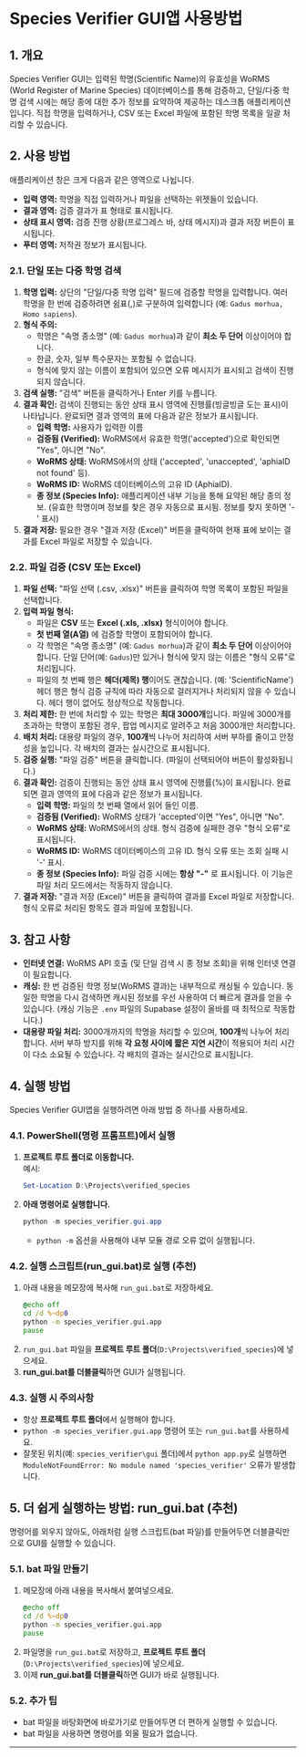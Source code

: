 # Species Verifier GUI앱 사용방법

## 1. 개요

Species Verifier GUI는 입력된 학명(Scientific Name)의 유효성을 WoRMS (World Register of Marine Species) 데이터베이스를 통해 검증하고, 단일/다중 학명 검색 시에는 해당 종에 대한 추가 정보를 요약하여 제공하는 데스크톱 애플리케이션입니다. 직접 학명을 입력하거나, CSV 또는 Excel 파일에 포함된 학명 목록을 일괄 처리할 수 있습니다.

## 2. 사용 방법

애플리케이션 창은 크게 다음과 같은 영역으로 나뉩니다.

* **입력 영역:** 학명을 직접 입력하거나 파일을 선택하는 위젯들이 있습니다.
* **결과 영역:** 검증 결과가 표 형태로 표시됩니다.
* **상태 표시 영역:** 검증 진행 상황(프로그레스 바, 상태 메시지)과 결과 저장 버튼이 표시됩니다.
* **푸터 영역:** 저작권 정보가 표시됩니다.

### 2.1. 단일 또는 다중 학명 검색

1. **학명 입력:** 상단의 "단일/다중 학명 입력" 필드에 검증할 학명을 입력합니다. 여러 학명을 한 번에 검증하려면 쉼표(,)로 구분하여 입력합니다 (예: `Gadus morhua, Homo sapiens`).
2. **형식 주의:**
   * 학명은 "속명 종소명" (예: `Gadus morhua`)과 같이 **최소 두 단어** 이상이어야 합니다.
   * 한글, 숫자, 일부 특수문자는 포함될 수 없습니다.
   * 형식에 맞지 않는 이름이 포함되어 있으면 오류 메시지가 표시되고 검색이 진행되지 않습니다.
3. **검색 실행:** "검색" 버튼을 클릭하거나 Enter 키를 누릅니다.
4. **결과 확인:** 검색이 진행되는 동안 상태 표시 영역에 진행률(빙글빙글 도는 표시)이 나타납니다. 완료되면 결과 영역의 표에 다음과 같은 정보가 표시됩니다.
   * **입력 학명:** 사용자가 입력한 이름
   * **검증됨 (Verified):** WoRMS에서 유효한 학명('accepted')으로 확인되면 "Yes", 아니면 "No".
   * **WoRMS 상태:** WoRMS에서의 상태 ('accepted', 'unaccepted', 'aphiaID not found' 등).
   * **WoRMS ID:** WoRMS 데이터베이스의 고유 ID (AphiaID).
   * **종 정보 (Species Info):** 애플리케이션 내부 기능을 통해 요약된 해당 종의 정보. (유효한 학명이며 정보를 찾은 경우 자동으로 표시됨. 정보를 찾지 못하면 '-' 표시)
5. **결과 저장:** 필요한 경우 "결과 저장 (Excel)" 버튼을 클릭하여 현재 표에 보이는 결과를 Excel 파일로 저장할 수 있습니다.

### 2.2. 파일 검증 (CSV 또는 Excel)

1. **파일 선택:** "파일 선택 (.csv, .xlsx)" 버튼을 클릭하여 학명 목록이 포함된 파일을 선택합니다.
2. **입력 파일 형식:**
   * 파일은 **CSV** 또는 **Excel (.xls, .xlsx)** 형식이어야 합니다.
   * **첫 번째 열(A열)** 에 검증할 학명이 포함되어야 합니다.
   * 각 학명은 "속명 종소명" (예: `Gadus morhua`)과 같이 **최소 두 단어** 이상이어야 합니다. 단일 단어(예: `Gadus`)만 있거나 형식에 맞지 않는 이름은 "형식 오류"로 처리됩니다.
   * 파일의 첫 번째 행은 **헤더(제목) 행**이어도 괜찮습니다. (예: 'ScientificName') 헤더 행은 형식 검증 규칙에 따라 자동으로 걸러지거나 처리되지 않을 수 있습니다. 헤더 행이 없어도 정상적으로 작동합니다.
3. **처리 제한:** 한 번에 처리할 수 있는 학명은 **최대 3000개**입니다. 파일에 3000개를 초과하는 학명이 포함된 경우, 팝업 메시지로 알려주고 처음 3000개만 처리합니다.
4. **배치 처리:** 대용량 파일의 경우, **100개**씩 나누어 처리하여 서버 부하를 줄이고 안정성을 높입니다. 각 배치의 결과는 실시간으로 표시됩니다.
5. **검증 실행:** "파일 검증" 버튼을 클릭합니다. (파일이 선택되어야 버튼이 활성화됩니다.)
6. **결과 확인:** 검증이 진행되는 동안 상태 표시 영역에 진행률(%)이 표시됩니다. 완료되면 결과 영역의 표에 다음과 같은 정보가 표시됩니다.
   * **입력 학명:** 파일의 첫 번째 열에서 읽어 들인 이름.
   * **검증됨 (Verified):** WoRMS 상태가 'accepted'이면 "Yes", 아니면 "No".
   * **WoRMS 상태:** WoRMS에서의 상태. 형식 검증에 실패한 경우 "형식 오류"로 표시됩니다.
   * **WoRMS ID:** WoRMS 데이터베이스의 고유 ID. 형식 오류 또는 조회 실패 시 '-' 표시.
   * **종 정보 (Species Info):** 파일 검증 시에는 **항상 "-"** 로 표시됩니다. 이 기능은 파일 처리 모드에서는 작동하지 않습니다.
7. **결과 저장:** "결과 저장 (Excel)" 버튼을 클릭하여 결과를 Excel 파일로 저장합니다. 형식 오류로 처리된 항목도 결과 파일에 포함됩니다.

## 3. 참고 사항

* **인터넷 연결:** WoRMS API 호출 (및 단일 검색 시 종 정보 조회)을 위해 인터넷 연결이 필요합니다.
* **캐싱:** 한 번 검증된 학명 정보(WoRMS 결과)는 내부적으로 캐싱될 수 있습니다. 동일한 학명을 다시 검색하면 캐시된 정보를 우선 사용하여 더 빠르게 결과를 얻을 수 있습니다. (캐싱 기능은 `.env` 파일의 Supabase 설정이 올바를 때 최적으로 작동합니다.)
* **대용량 파일 처리:** 3000개까지의 학명을 처리할 수 있으며, **100개**씩 나누어 처리합니다. 서버 부하 방지를 위해 **각 요청 사이에 짧은 지연 시간**이 적용되어 처리 시간이 다소 소요될 수 있습니다. 각 배치의 결과는 실시간으로 표시됩니다.

## 4. 실행 방법

Species Verifier GUI앱을 실행하려면 아래 방법 중 하나를 사용하세요.

### 4.1. PowerShell(명령 프롬프트)에서 실행

1. **프로젝트 루트 폴더로 이동합니다.**  
   예시:  
   ```powershell
   Set-Location D:\Projects\verified_species
   ```
2. **아래 명령어로 실행합니다.**  
   ```powershell
   python -m species_verifier.gui.app
   ```
   - `python -m` 옵션을 사용해야 내부 모듈 경로 오류 없이 실행됩니다.

### 4.2. 실행 스크립트(run_gui.bat)로 실행 (추천)

1. 아래 내용을 메모장에 복사해 `run_gui.bat`로 저장하세요.
   ```bat
   @echo off
   cd /d %~dp0
   python -m species_verifier.gui.app
   pause
   ```
2. `run_gui.bat` 파일을 **프로젝트 루트 폴더**(`D:\Projects\verified_species`)에 넣으세요.
3. **run_gui.bat를 더블클릭**하면 GUI가 실행됩니다.

### 4.3. 실행 시 주의사항

- 항상 **프로젝트 루트 폴더**에서 실행해야 합니다.
- `python -m species_verifier.gui.app` 명령어 또는 `run_gui.bat`를 사용하세요.
- 잘못된 위치(예: `species_verifier\gui` 폴더)에서 `python app.py`로 실행하면  
  `ModuleNotFoundError: No module named 'species_verifier'` 오류가 발생합니다.

## 5. 더 쉽게 실행하는 방법: run_gui.bat (추천)

명령어를 외우지 않아도, 아래처럼 실행 스크립트(bat 파일)를 만들어두면 더블클릭만으로 GUI를 실행할 수 있습니다.

### 5.1. bat 파일 만들기

1. 메모장에 아래 내용을 복사해서 붙여넣으세요.
   ```bat
   @echo off
   cd /d %~dp0
   python -m species_verifier.gui.app
   pause
   ```
2. 파일명을 `run_gui.bat`로 저장하고, **프로젝트 루트 폴더**(`D:\Projects\verified_species`)에 넣으세요.
3. 이제 **run_gui.bat를 더블클릭**하면 GUI가 바로 실행됩니다.

### 5.2. 추가 팁
- bat 파일을 바탕화면에 바로가기로 만들어두면 더 편하게 실행할 수 있습니다.
- bat 파일을 사용하면 명령어를 외울 필요가 없습니다.

---
